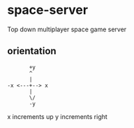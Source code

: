 space-server
============

Top down multiplayer space game server

orientation
-----------

```
       +y
       ^
       |
-x <---+--> x
       |
       \/
       -y
```
x increments up
y increments right